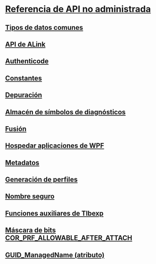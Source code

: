 # [Referencia de API no administrada](index.md)
## [Tipos de datos comunes](common-data-types-unmanaged-api-reference.md)
## [API de ALink](alink/)
## [Authenticode](authenticode/)
## [Constantes](constants-unmanaged-api-reference.md)
## [Depuración](debugging/)
## [Almacén de símbolos de diagnósticos](diagnostics/)
## [Fusión](fusion/)
## [Hospedar aplicaciones de WPF](hosting/)
## [Metadatos](metadata/)
## [Generación de perfiles](profiling/)
## [Nombre seguro](strong-naming/)
## [Funciones auxiliares de Tlbexp](tlbexp/)
## [Máscara de bits COR_PRF_ALLOWABLE_AFTER_ATTACH](cor-prf-allowable-after-attach-bitmask.md)
## [GUID_ManagedName (atributo)](guid-managedname-attribute.md)

